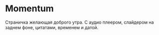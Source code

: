 # Momentum
Страничка желающая доброго утра. С аудио плеером, слайдером на заднем фоне, цитатами, временем и датой.
